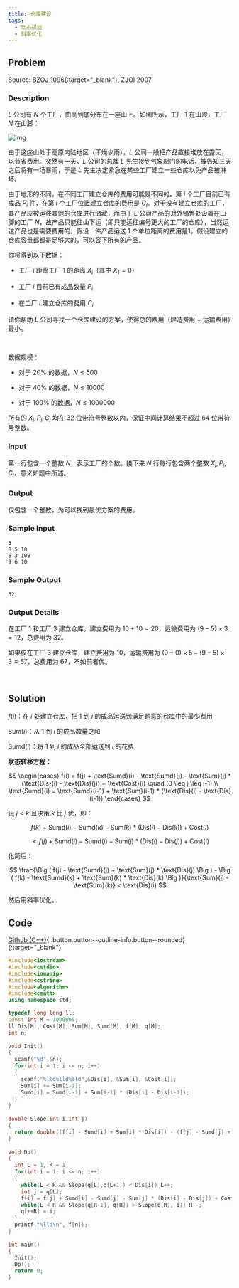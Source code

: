 ```yaml
---
title: 仓库建设
tags:
  - 动态规划
  - 斜率优化
---
```




## Problem

Source: [BZOJ 1096](https://www.lydsy.com/JudgeOnline/problem.php?id=1096){:target="_blank"}, ZJOI 2007


### Description

$L$ 公司有 $N$ 个工厂，由高到底分布在一座山上。如图所示，工厂 $1$ 在山顶，工厂 $N$ 在山脚：

![img](/assets/images/in-post/DP/Convex-Hull-Trick/ZJOI2007-仓库建设.jpeg)

由于这座山处于高原内陆地区（干燥少雨），$L$ 公司一般把产品直接堆放在露天，以节省费用。突然有一天，$L$ 公司的总裁 $L$ 先生接到气象部门的电话，被告知三天之后将有一场暴雨，于是 $L$ 先生决定紧急在某些工厂建立一些仓库以免产品被淋坏。 

由于地形的不同，在不同工厂建立仓库的费用可能是不同的。第 $i$ 个工厂目前已有成品 $P_i$ 件，在第 $i$ 个工厂位置建立仓库的费用是 $C_i$。对于没有建立仓库的工厂，其产品应被运往其他的仓库进行储藏，而由于 $L$ 公司产品的对外销售处设置在山脚的工厂 $N​$，故产品只能往山下运（即只能运往编号更大的工厂的仓库），当然运送产品也是需要费用的，假设一件产品运送 1​ 个单位距离的费用是 ​1​。假设建立的仓库容量都都是足够大的，可以容下所有的产品。 

你将得到以下数据： 

- 工厂 $i$ 距离工厂 $1$ 的距离 $X_i$（其中 $X_1=0$）

- 工厂 $i$ 目前已有成品数量 $P_i$

- 在工厂 $i$ 建立仓库的费用 $C_i$

请你帮助 $L$ 公司寻找一个仓库建设的方案，使得总的费用（建造费用 + 运输费用）最小。 

&nbsp;

数据规模： 

- 对于 $20\%$ 的数据，$N \leq 500$

- 对于 $40\%$ 的数据，$N \leq 10000$

- 对于 $100\%$ 的数据，$N \leq 1000000$

所有的 $X_i, P_i, C_i$ 均在 32 位带符号整数以内，保证中间计算结果不超过 64​ 位带符号整数。 



### Input

第一行包含一个整数 $N$，表示工厂的个数。接下来 $N$ 行每行包含两个整数 $X_i, P_i, C_i$，意义如题中所述。



### Output

仅包含一个整数，为可以找到最优方案的费用。



### Sample Input

```
3
0 5 10
5 3 100
9 6 10
```



### Sample Output

```
32
```


### Output Details

在工厂 $1$ 和工厂 $3$ 建立仓库，建立费用为 $10+10=20$，运输费用为 $(9-5) \times 3 = 12$，总费用为 32​。 

如果仅在工厂 $3$ 建立仓库，建立费用为 $10$，运输费用为 $(9-0) \times 5+(9-5) \times 3=57$，总费用为 67​，不如前者优。 




&nbsp;&nbsp;
## Solution

$f(i)$：在 $i$ 处建立仓库，把 $1$ 到 $i$ 的成品运送到满足题意的仓库中的最少费用

$\text{Sum}(i)$：从 $1$ 到 $i$ 的成品数量之和

$\text{Sumd}(i)$：将 $1$ 到 $i$ 的成品全部运送到 $i$ 的花费



**状态转移方程：**


$$
\begin{cases}
  f(i) = f(j) + \text{Sumd}(i) - \text{Sumd}(j) - \text{Sum}(j) * (\text{Dis}(i) - \text{Dis}(j)) + \text{Cost}(i) \quad (0 \leq j \leq i-1) \\
  \text{Sumd}(i) = \text{Sumd}(i-1) + \text{Sum}(i-1) * (\text{Dis}(i) - \text{Dis}(i-1))
\end{cases}
$$


设 $j<k$ 且决策 $k$ 比 $j​$ 优，即：

$$
f(k) + \text{Sumd}(i) - \text{Sumd}(k) - \text{Sum}(k) * (\text{Dis}(i) - \text{Dis}(k)) + \text{Cost}(i)
$$

$$
< f(j) + \text{Sumd}(i) - \text{Sumd}(j) - \text{Sum}(j) * (\text{Dis}(i) - \text{Dis}(j)) + \text{Cost}(i)
$$

化简后：

$$
\frac{\Big ( f(j) - \text{Sumd}(j) + \text{Sum}(j) * \text{Dis}(j) \Big ) - \Big ( f(k) - \text{Sumd}(k) + \text{Sum}(k) * \text{Dis}(k) \Big )}{\text{Sum}(j) - \text{Sum}(k)} < \text{Dis}(i)
$$

然后用斜率优化。




## Code

[Github (C++)](https://github.com/Renovamen/OI-ACM/blob/master/Dynamic-Programming/Convex-Hull-Trick/ZJOI2007-仓库建设.cpp){:.button.button--outline-info.button--rounded}{:target="_blank"}

```c++
#include<iostream>
#include<cstdio>
#include<iomanip>
#include<cstring>
#include<algorithm>
#include<cmath>
using namespace std;

typedef long long ll;
const int M = 1000005;
ll Dis[M], Cost[M], Sum[M], Sumd[M], f[M], q[M];
int n;
 
void Init()
{  
  scanf("%d",&n);
  for(int i = 1; i <= n; i++)
  {  
    scanf("%lld%lld%lld",&Dis[i], &Sum[i], &Cost[i]);
    Sum[i] += Sum[i-1];
    Sumd[i] = Sumd[i-1] + Sum[i-1] * (Dis[i] - Dis[i-1]);
  }
}
 
double Slope(int i,int j)
{
  return double((f[i] - Sumd[i] + Sum[i] * Dis[i]) - (f[j] - Sumd[j] + Sum[j] * Dis[j])) / (Sum[i] - Sum[j]);
}
 
void Dp()
{
  int L = 1, R = 1;
  for(int i = 1; i <= n; i++)  
  {
    while(L < R && Slope(q[L],q[L+1]) < Dis[i]) L++;
    int j = q[L];
    f[i] = f[j] + Sumd[i] - Sumd[j] - Sum[j] * (Dis[i] - Dis[j]) + Cost[i];
    while(L < R && Slope(q[R-1], q[R]) > Slope(q[R], i)) R--;
    q[++R] = i;
  } 
  printf("%lld\n", f[n]);
}
 
int main()
{
  Init(); 
  Dp(); 
  return 0;
}
```
